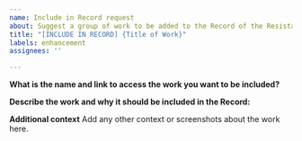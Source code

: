```yaml
---
name: Include in Record request
about: Suggest a group of work to be added to the Record of the Resistance
title: "[INCLUDE IN RECORD] {Title of Work}"
labels: enhancement
assignees: ''

---
```


**What is the name and link to access the work you want to be included?**

**Describe the work and why it should be included in the Record:**

**Additional context**
Add any other context or screenshots about the work here.
